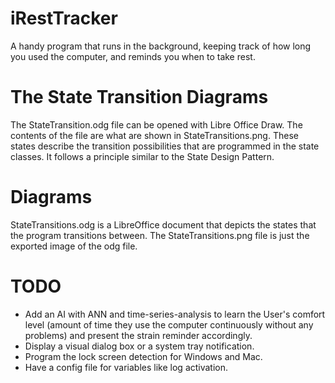 # iRestTracker
A handy program that runs in the background, keeping track of how long you used the computer, and reminds you when to take rest.   
  
# The State Transition Diagrams
The StateTransition.odg file can be opened with Libre Office Draw. The contents of the file are what are shown in StateTransitions.png. These states describe the transition possibilities that are programmed in the state classes. It follows a principle similar to the State Design Pattern.  

# Diagrams
StateTransitions.odg is a LibreOffice document that depicts the states that the program transitions between. The StateTransitions.png file is just the exported image of the odg file.  

# TODO
* Add an AI with ANN and time-series-analysis to learn the User's comfort level (amount of time they use the computer continuously without any problems) and present the strain reminder accordingly.
* Display a visual dialog box or a system tray notification.
* Program the lock screen detection for Windows and Mac.
* Have a config file for variables like log activation.



